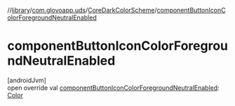 //[library](../../../index.md)/[com.glovoapp.uds](../index.md)/[CoreDarkColorScheme](index.md)/[componentButtonIconColorForegroundNeutralEnabled](component-button-icon-color-foreground-neutral-enabled.md)

# componentButtonIconColorForegroundNeutralEnabled

[androidJvm]\
open override val [componentButtonIconColorForegroundNeutralEnabled](component-button-icon-color-foreground-neutral-enabled.md): [Color](https://developer.android.com/reference/kotlin/androidx/compose/ui/graphics/Color.html)
